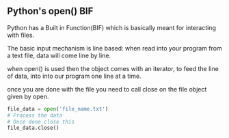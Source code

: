 ## Python's open() BIF

Python has a Built in Function(BIF) which is basically meant for interacting with files.

The basic input mechanism is line based: when read into your program from a text file, data will come line by line.

when open() is used then the object comes with an iterator, to feed the line of data, into into our program one line at a time.

once you are done with the file you need to call close on the file object given by open.

```Python
file_data = open('file_name.txt')
# Process the data
# Once done close this
file_data.close()
```

